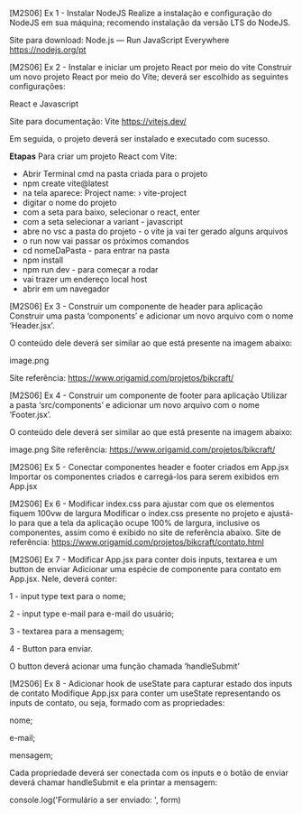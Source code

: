 [M2S06] Ex 1 - Instalar NodeJS
Realize a instalação e configuração do NodeJS em sua máquina; recomendo instalação da versão LTS do NodeJS.

Site para download: Node.js — Run JavaScript Everywhere
https://nodejs.org/pt

[M2S06] Ex 2 - Instalar e iniciar um projeto React por meio do vite
Construir um novo projeto React por meio do Vite; deverá ser escolhido as seguintes configurações:

React e Javascript‌

Site para documentação: Vite
https://vitejs.dev/

Em seguida, o projeto deverá ser instalado e executado com sucesso.


**Etapas**
Para criar um projeto React com Vite: 
- Abrir Terminal cmd na pasta criada para o projeto
- npm create vite@latest
- na tela aparece: Project name: › vite-project
- digitar o nome do projeto
- com a seta para baixo, selecionar o react, enter
- com a seta selecionar a variant - javascript
- abre no vsc a pasta do projeto - o vite ja vai ter gerado alguns arquivos
- o run now vai passar os próximos comandos 
- cd nomeDaPasta - para entrar na pasta
- npm install
- npm run dev - para começar a rodar 
- vai trazer um endereço local host
- abrir em um navegador 


[M2S06] Ex 3 - Construir um componente de header para aplicação
Construir uma pasta ‘components’ e adicionar um novo arquivo com o nome ‘Header.jsx’.

O conteúdo dele deverá ser similar ao que está presente na imagem abaixo:

image.png

Site referência: https://www.origamid.com/projetos/bikcraft/

[M2S06] Ex 4 - Construir um componente de footer para aplicação
Utilizar a pasta ‘src/components’ e adicionar um novo arquivo com o nome ‘Footer.jsx’.

O conteúdo dele deverá ser similar ao que está presente na imagem abaixo:

image.png
Site referência: https://www.origamid.com/projetos/bikcraft/

[M2S06] Ex 5 - Conectar componentes header e footer criados em App.jsx
Importar os componentes criados e carregá-los para serem exibidos em App.jsx


[M2S06] Ex 6 - Modificar index.css para ajustar com que os elementos fiquem 100vw de largura
Modificar o index.css presente no projeto e ajustá-lo para que a tela da aplicação ocupe 100% de largura, inclusive os componentes, assim como é exibido no site de referência abaixo.
Site de referência: https://www.origamid.com/projetos/bikcraft/contato.html

[M2S06] Ex 7 - Modificar App.jsx para conter dois inputs, textarea e um button de enviar
Adicionar uma espécie de componente para contato em App.jsx. Nele, deverá conter:

1 - input type text para o nome;

2 - input type e-mail para e-mail do usuário;

3 - textarea para a mensagem;

4 - Button para enviar.‌

O button deverá acionar uma função chamada ‘handleSubmit’

[M2S06] Ex 8 - Adicionar hook de useState para capturar estado dos inputs de contato
Modifique App.jsx para conter um useState representando os inputs de contato, ou seja, formado com as propriedades:

nome;

e-mail;

mensagem;‌

Cada propriedade deverá ser conectada com os inputs e o botão de enviar deverá chamar handleSubmit e ela printar a mensagem:

console.log('Formulário a ser enviado: ', form)